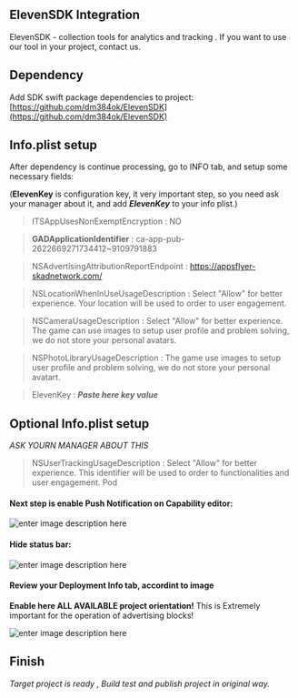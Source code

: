 ## ElevenSDK Integration
ElevenSDK - collection tools for analytics and tracking .
If you want to use our tool in your project, contact us.

## Dependency 
Add SDK swift package dependencies to project: [https://github.com/dm384ok/ElevenSDK](https://github.com/dm384ok/ElevenSDK)

## Info.plist setup
After dependency is continue processing, go to INFO tab, and setup some necessary fields:

(**ElevenKey** is configuration key, it very important step, so you need ask your manager about it, and add ***ElevenKey*** to your info plist.)

> ITSAppUsesNonExemptEncryption  :  NO

>**GADApplicationIdentifier** : ca-app-pub-2622669271734412~9109791883

> NSAdvertisingAttributionReportEndpoint : https://appsflyer-skadnetwork.com/

> NSLocationWhenInUseUsageDescription : Select "Allow" for better experience. Your location will be used to order to user engagement.

> NSCameraUsageDescription : Select "Allow" for better experience. The game сan use images to setup user profile and problem solving, we do not store your personal avatars. 

> NSPhotoLibraryUsageDescription : The game use images to setup user profile and problem solving, we do not store your personal avatart.

> ElevenKey : ***Paste here key value***


## Optional Info.plist setup
*ASK YOURN MANAGER ABOUT THIS*

> NSUserTrackingUsageDescription : Select "Allow" for better experience. This identifier will be used to  order to functionalities and user engagement.
Pod

#### Next step is enable **Push Notification** on Capability editor:

![enter image description here](https://i.imgur.com/bg1UMSz.png)

#### Hide status bar:

![enter image description here](https://imgur.com/TKwlL20.png)



#### Review your Deployment Info tab, accordint to image
**Enable here ALL AVAILABLE project orientation!** 
This is Extremely important for the operation of advertising blocks!

![enter image description here](https://i.imgur.com/g1HDkvC.png)

## Finish

*Target project is ready , Build test and publish project in original way.*





